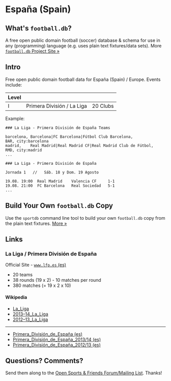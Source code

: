 # España (Spain)

## What's `football.db`?

A free open public domain football (soccer) database & schema
for use in any (programming) language
(e.g. uses plain text fixtures/data sets).
More [`football.db` Project Site »](http://openfootball.github.io)

## Intro

Free open public domain football data for España (Spain) / Europe. Events include:

| Level |                                |            |
| ----- | ------------------------------ | ---------- |
| I     |  Primera División / La Liga    |  20 Clubs  |


Example:

~~~
### La Liga - Primera División de España Teams

barcelona, Barcelona|FC Barcelona|Fútbol Club Barcelona,           BAR, city:barcelona
madrid,    Real Madrid|Real Madrid CF|Real Madrid Club de Fútbol,  RMD, city:madrid
...
~~~

~~~
### La Liga - Primera División de España

Jornada 1   //   Sáb. 18 y Dom. 19 Agosto

19.08. 19:00  Real Madrid    Valencia CF     1-1
19.08. 21:00  FC Barcelona   Real Sociedad   5-1
...
~~~


## Build Your Own `football.db` Copy

Use the `sportdb` command line tool to build your own `football.db` copy
from the plain text fixtures. [More »](http://openfootball.github.io/build.html)



## Links

### La Liga / Primera División de España

Official Site - [`www.lfp.es` (es)](http://www.lfp.es)

- 20 teams
- 38 rounds (19 x 2) - 10 matches per round
- 380 matches (= 19 x 2 x 10)


#### Wikipedia

- [La_Liga](http://en.wikipedia.org/wiki/La_Liga)
- [2013–14_La_Liga](http://en.wikipedia.org/wiki/2013–14_La_Liga)
- [2012–13_La_Liga](http://en.wikipedia.org/wiki/2012–13_La_Liga)

----

- [Primera_División_de_España (es)](http://es.wikipedia.org/wiki/Primera_División_de_España)
- [Primera_División_de_España_2013/14 (es)](http://es.wikipedia.org/wiki/Primera_División_de_España_2013/14)
- [Primera_División_de_España_2012/13 (es)](http://es.wikipedia.org/wiki/Primera_División_de_España_2012/13)


## Questions? Comments?

Send them along to the
[Open Sports & Friends Forum/Mailing List](http://groups.google.com/group/opensport).
Thanks!

